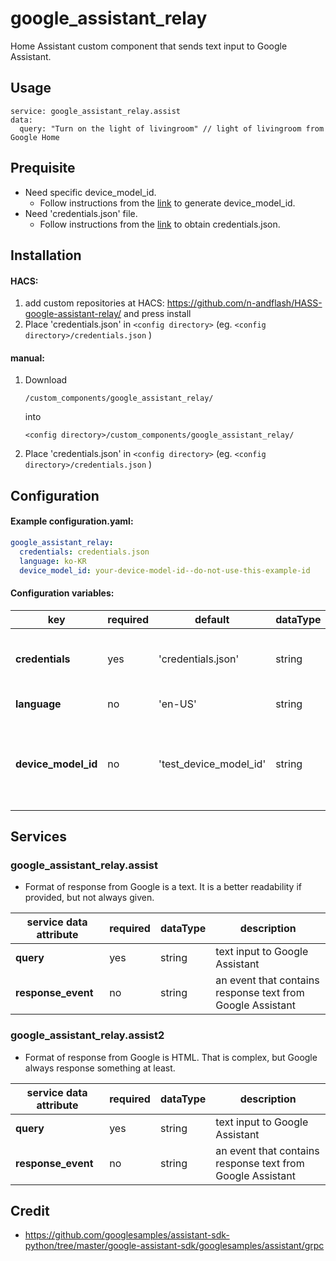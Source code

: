 # google_assistant_relay
Home Assistant custom component that sends text input to Google Assistant.

## Usage
```
service: google_assistant_relay.assist
data:
  query: "Turn on the light of livingroom" // light of livingroom from Google Home
```

## Prequisite
- Need specific device_model_id.
  - Follow instructions from the [link](https://developers.google.com/assistant/sdk/guides/service/python/embed/register-device) to generate device_model_id.
- Need 'credentials.json' file.
  - Follow instructions from the [link](https://developers.google.com/assistant/sdk/guides/service/python/embed/install-sample) to obtain credentials.json.

## Installation
#### HACS:
1. add custom repositories at HACS: https://github.com/n-andflash/HASS-google-assistant-relay/ and press install
2. Place 'credentials.json' in `<config directory>` (eg. `<config directory>/credentials.json` )

#### manual:
1. Download
    ```
    /custom_components/google_assistant_relay/
    ```
    into
    ```
    <config directory>/custom_components/google_assistant_relay/
    ```
2. Place 'credentials.json' in `<config directory>` (eg. `<config directory>/credentials.json` )

## Configuration
#### Example configuration.yaml:
```yaml
google_assistant_relay:
  credentials: credentials.json
  language: ko-KR
  device_model_id: your-device-model-id--do-not-use-this-example-id
```
#### Configuration variables:

| key | required | default | dataType | description
| --- | --- | --- | --- | ---
| **credentials** | yes | 'credentials.json' | string | relative path of credentials.json file from `<config directory>`
| **language** | no | 'en-US' | string | language of a query
| **device_model_id** | no | 'test_device_model_id' | string | You should specify your device model id. If not, 'assist2' service is not working.

## Services
### google_assistant_relay.assist

* Format of response from Google is a text. It is a better readability if provided, but not always given.

| service data attribute | required | dataType | description
| --- | --- | --- | ---
| **query** | yes | string | text input to Google Assistant
| **response_event** | no | string | an event that contains response text from Google Assistant

### google_assistant_relay.assist2

* Format of response from Google is HTML. That is complex, but Google always response something at least.

| service data attribute | required | dataType | description
| --- | --- | --- | ---
| **query** | yes | string | text input to Google Assistant
| **response_event** | no | string | an event that contains response text from Google Assistant

## Credit
- https://github.com/googlesamples/assistant-sdk-python/tree/master/google-assistant-sdk/googlesamples/assistant/grpc
